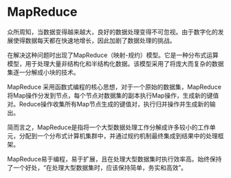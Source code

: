 # MapReduce
众所周知，当数据变得越来越大，良好的数据处理变得不可忽视。由于数字化的发展使得数据每天都在快速地增长，因此加剧了数据处理的挑战。

在解决这种问题时出现了MapReduce（映射-规约）模型。它是一种分布式运算模型，用于处理大量非结构化和半结构化数据。该模型采用了将庞大而复杂的数据集逐一分解成小块的技术。

MapReduce 采用函数式编程的核心思想，对于一个原始的数据集，MapReduce将Map操作分发到节点，每个节点对数据集的副本执行Map操作，生成新的键值对。Reduce操作收集所有Map节点生成的键值对，执行归并操作并生成新的输出。

简而言之，MapReduce是指将一个大型数据处理工作分解成许多较小的工作单元，分配到一个分布式计算机集群中，并通过规约机制最终集成到结果中的处理框架。

MapReduce易于编程，易于扩展，且在处理大型数据集时执行效率高。始终保持了一个好处，“在处理大型数据集时，应该保持简单，务实和高效”。